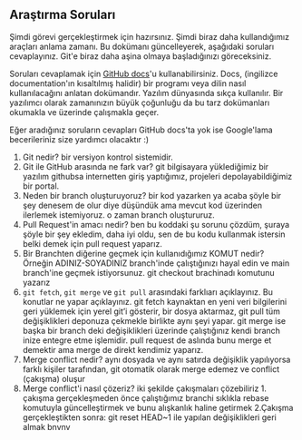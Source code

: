 ## Araştırma Soruları

Şimdi görevi gerçekleştirmek için hazırsınız. Şimdi biraz daha kullandığımız araçları anlama zamanı. Bu dokümanı güncelleyerek, aşağıdaki soruları cevaplayınız. Git'e biraz daha aşina olmaya başladığınızı göreceksiniz. 

Soruları cevaplamak için [GitHub docs](https://docs.github.com/en)'u kullanabilirsiniz. Docs, (ingilizce documentation'ın kısaltılmış halidir) bir programı veya dilin nasıl kullanılacağını anlatan dokümandır. Yazılım dünyasında sıkça kullanılır. Bir yazılımcı olarak zamanınızın büyük çoğunluğu da bu tarz dokümanları okumakla ve üzerinde çalışmakla geçer.

Eğer aradığınız soruların cevapları GitHub docs'ta yok ise Google'lama becerileriniz size yardımcı olacaktır :)

1. Git nedir? bir versiyon kontrol sistemidir.
2. Git ile GitHub arasında ne fark var? git bilgisayara yüklediğimiz bir yazılım githubsa internetten giriş yaptığımız, projeleri depolayabildiğimiz bir portal.
3. Neden bir branch oluşturuyoruz? bir kod yazarken ya acaba şöyle bir şey denesem de olur diye düşündük ama mevcut kod üzerinden ilerlemek istemiyoruz. o zaman branch oluştururuz.
4. Pull Request'in amacı nedir? ben bu koddaki şu sorunu çözdüm, şuraya şöyle bir şey ekledim, daha iyi oldu, sen de bu kodu kullanmak istersin belki demek için pull request yaparız.
5. Bir Branchten diğerine geçmek için kullanıdığımız KOMUT nedir? Örneğin ADINIZ-SOYADINIZ branch'inde çalıştığınızı hayal edin ve main branch'ine geçmek istiyorsunuz. git checkout brachinadı komutunu yazarız
6. `git fetch`, `git merge` ve `git pull` arasındaki farklıarı açıklayınız. Bu konutlar ne yapar açıklayınız.
git fetch kaynaktan en yeni veri bilgilerini geri yüklemek için yerel git’i gösterir, bir dosya aktarmaz,
git pull tüm değişiklikleri deponuza çekmekle birlikte aynı şeyi yapar.
git merge ise başka bir branch deki değişiklikleri üzerinde çalıştığınız kendi branch inize entegre etme işlemidir.
pull request de aslında bunu merge et demektir ama merge de direkt kendimiz yaparız.
7. Merge conflict nedir? aynı dosyada ve aynı satırda değişiklik yapılıyorsa farklı kişiler tarafından, git otomatik olarak merge edemez ve conflict (çakışma) oluşur
8. Merge conflict'i nasıl çözeriz? iki şekilde çakışmaları çözebiliriz 1. çakışma gerçekleşmeden önce çalıştığımız branchi sıklıkla rebase komutuyla güncelleştirmek ve bunu alışkanlık haline getirmek 
									2.Çakışma gerçekleştikten sonra: git reset HEAD~1 ile yapılan değişiklikleri geri almak
bnvnv